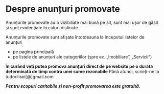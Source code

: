 # Despre anunțuri promovate

Anunțurile promovate au o vizibiliate mai bună pe sit, sunt mai ușor de găsit și sunt evidențiate în culori distincte.

Anunțurile promovate sunt afișate întotdeauna la începutul listelor de anunțuri

- pe pagina principală
- pe listele de anunțuri ale categoriilor (spre ex. „Imobiliare”, „Servicii”)

**În curând veți putea promova anunțuri direct de pe website pe o durată determinată de timp contra unei sume rezonabile**
Până atunci, scrieți-ne la tudorilisoi[@]gmail.com

**_Pentru scopuri caritabile și non-profit promovarea este gratuită._**

